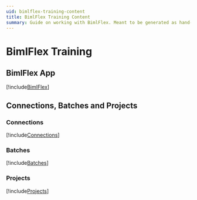 ```yaml
---
uid: bimlflex-training-content
title: BimlFlex Training Content
summary: Guide on working with BimlFlex. Meant to be generated as hand-out.
---
```

# BimlFlex Training

## BimlFlex App

[!include[BimlFlex](../metadata-editors/_incl-header-bimlflex-app.md)]

## Connections, Batches and Projects

### Connections

[!include[Connections](../metadata-editors/_incl-header-connection.md)]

### Batches

[!include[Batches](../metadata-editors/_incl-header-batch.md)]

### Projects

[!include[Projects](../metadata-editors/_incl-header-project.md)]
